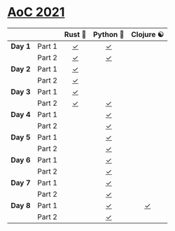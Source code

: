 # [AoC 2021](https://adventofcode.com/2021)

|           |        |            Rust 🦀            |        Python 🐍        |        Clojure ☯️         |
| --------- | ------ | :---------------------------: | :---------------------: | :-----------------------: |
| **Day 1** | Part 1 | [✓](rust/src/bin/day01-01.rs) | [✓](python/day01-01.py) |                           |
|           | Part 2 | [✓](rust/src/bin/day01-02.rs) | [✓](python/day01-02.py) |                           |
| **Day 2** | Part 1 | [✓](rust/src/bin/day02-01.rs) |                         |                           |
|           | Part 2 | [✓](rust/src/bin/day02-02.rs) |                         |                           |
| **Day 3** | Part 1 | [✓](rust/src/bin/day03-01.rs) |                         |                           |
|           | Part 2 | [✓](rust/src/bin/day03-02.rs) | [✓](python/day03-02.py) |                           |
| **Day 4** | Part 1 |                               | [✓](python/day04-01.py) |                           |
|           | Part 2 |                               | [✓](python/day04-02.py) |                           |
| **Day 5** | Part 1 |                               | [✓](python/day05-01.py) |                           |
|           | Part 2 |                               | [✓](python/day05-02.py) |                           |
| **Day 6** | Part 1 |                               | [✓](python/day06-01.py) |                           |
|           | Part 2 |                               | [✓](python/day06-02.py) |                           |
| **Day 7** | Part 1 |                               | [✓](python/day07-01.py) |                           |
|           | Part 2 |                               | [✓](python/day07-02.py) |                           |
| **Day 8** | Part 1 |                               | [✓](python/day08-01.py) | [✓](clojure/day08-01.clj) |
|           | Part 2 |                               | [✓](python/day08-02.py) |                           |
